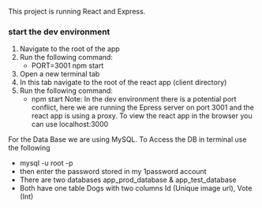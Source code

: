 This project is running React and Express. 

### start the dev environment 
1. Navigate to the root of the app
2. Run the following command:
    - PORT=3001 npm start 
3. Open a new terminal tab
4. In this tab navigate to the root of the react app (client directory)
5. Run the following command: 
    - npm start
Note: In the dev environment there is a potential port conflict, here we are 
      running the Epress server on port 3001 and the react app is using a 
      proxy. To view the react app in the browser you can use localhost:3000 

For the Data Base we are using MySQL. To Access the DB in terminal use the following 
- mysql -u root -p
- then enter the password stored in my 1password account 
- There are two databases app_prod_database & app_test_database
- Both have one table Dogs with two columns Id (Unique image url), Vote (Int)